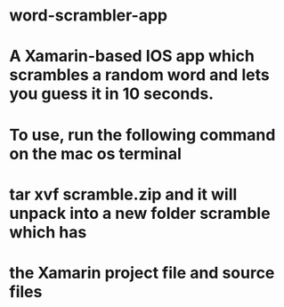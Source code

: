 # word-scrambler-app
# A Xamarin-based IOS app which scrambles a random word and lets you guess it in 10 seconds. 
# To use, run the following command on the mac os terminal 
# tar xvf scramble.zip and it will unpack into a new folder scramble which has 
# the Xamarin project file and source files
